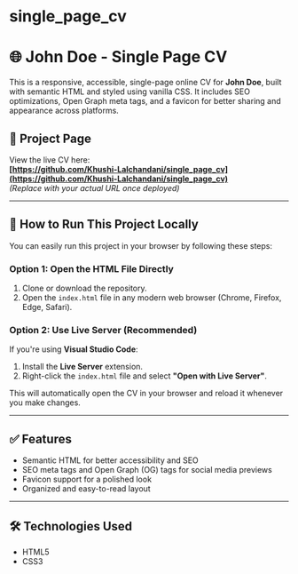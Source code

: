 # single_page_cv

# 🌐 John Doe - Single Page CV

This is a responsive, accessible, single-page online CV for **John Doe**, built with semantic HTML and styled using vanilla CSS. It includes SEO optimizations, Open Graph meta tags, and a favicon for better sharing and appearance across platforms.

## 🚀 Project Page

View the live CV here:  
**[https://github.com/Khushi-Lalchandani/single_page_cv](https://github.com/Khushi-Lalchandani/single_page_cv)**  
_(Replace with your actual URL once deployed)_

---

## 📁 How to Run This Project Locally

You can easily run this project in your browser by following these steps:

### Option 1: Open the HTML File Directly

1. Clone or download the repository.
2. Open the `index.html` file in any modern web browser (Chrome, Firefox, Edge, Safari).

### Option 2: Use Live Server (Recommended)

If you're using **Visual Studio Code**:

1. Install the **Live Server** extension.
2. Right-click the `index.html` file and select **"Open with Live Server"**.

This will automatically open the CV in your browser and reload it whenever you make changes.

---

## ✅ Features

- Semantic HTML for better accessibility and SEO
- SEO meta tags and Open Graph (OG) tags for social media previews
- Favicon support for a polished look
- Organized and easy-to-read layout

---

## 🛠️ Technologies Used

- HTML5
- CSS3
